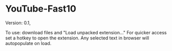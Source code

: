 YouTube-Fast10
==============

Version: 0.1,

To use: download files and "Load unpacked extension..."
  For quicker access set a hotkey to open the extension. 
  Any selected text in browser will autopopulate on load.

